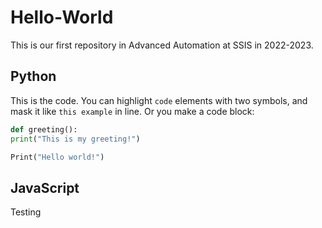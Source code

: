 # Hello-World

This is our first repository in Advanced Automation at SSIS in 2022-2023.

## Python

This is the code. You can highlight ``code`` elements with two symbols, and mask it like ``this example`` in line. Or you make a code block:

``` py
def greeting():
print("This is my greeting!")

Print("Hello world!")
```

## JavaScript

Testing
